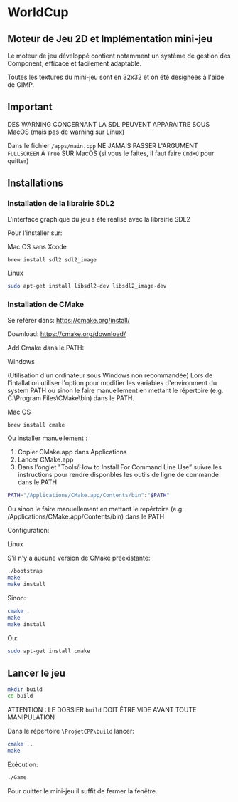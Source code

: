 # WorldCup
## Moteur de Jeu 2D et Implémentation mini-jeu

Le moteur de jeu développé contient notamment un système de gestion des Component, efficace et facilement adaptable.

Toutes les textures du mini-jeu sont en 32x32 et on été designées à l'aide de GIMP.

## Important

DES WARNING CONCERNANT LA SDL PEUVENT APPARAITRE SOUS MacOS
(mais pas de warning sur Linux)

Dans le fichier  `/apps/main.cpp`
NE JAMAIS PASSER L'ARGUMENT `FULLSCREEN` À `True`  SUR MacOS
(si vous le faites, il faut faire `Cmd+Q` pour quitter)

## Installations

### Installation de la librairie SDL2

L'interface graphique du jeu a été réalisé avec la librairie SDL2

Pour l'installer sur:

Mac OS sans Xcode

```sh
brew install sdl2 sdl2_image
```

Linux

```sh
sudo apt-get install libsdl2-dev libsdl2_image-dev
```

### Installation de CMake
Se référer dans: https://cmake.org/install/

Download: https://cmake.org/download/

Add Cmake dans le PATH:

Windows

(Utilisation d'un ordinateur sous Windows non recommandée)
Lors de l'intallation utiliser l'option pour modifier les variables d'environment du system PATH ou sinon le faire manuellement en mettant le répertoire (e.g. C:\Program Files\CMake\bin) dans le PATH.

Mac OS
```sh
brew install cmake
```
Ou installer manuellement :
1. Copier CMake.app dans Applications
2. Lancer CMake.app
3. Dans l'onglet "Tools/How to Install For Command Line Use” suivre les instructions pour rendre disponbles les outils de ligne de commande dans le PATH

```sh
PATH="/Applications/CMake.app/Contents/bin":"$PATH"
```
Ou sinon le faire manuellement en mettant le repértoire (e.g. /Applications/CMake.app/Contents/bin) dans le PATH

Configuration:

Linux

S'il n'y a aucune version de CMake préexistante:
```sh
./bootstrap
make
make install
```

Sinon:

```sh
cmake .
make      
make install
```

Ou:

```sh
sudo apt-get install cmake
```

## Lancer le jeu

```sh
mkdir build
cd build
```

ATTENTION : LE DOSSIER `build` DOIT ÊTRE VIDE AVANT TOUTE MANIPULATION

Dans le répertoire `\ProjetCPP\build` lancer:
```sh
cmake ..
make
```
Exécution:
```sh
./Game
```

Pour quitter le mini-jeu il suffit de fermer la fenêtre.
